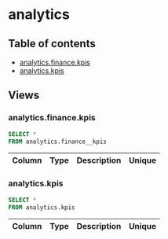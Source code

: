 # analytics

## Table of contents

- [analytics.finance.kpis](#analytics.finance.kpis)
- [analytics.kpis](#analytics.kpis)

## Views

### analytics.finance.kpis

```sql
SELECT *
FROM analytics.finance__kpis
```

| Column   | Type   | Description   | Unique   |
|----------|--------|---------------|----------|

### analytics.kpis

```sql
SELECT *
FROM analytics.kpis
```

| Column   | Type   | Description   | Unique   |
|----------|--------|---------------|----------|

